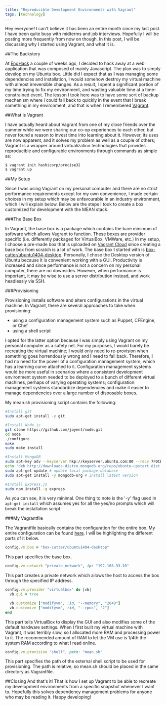 ```yaml
---
title: "Reproducible Development Environments with Vagrant"
tags: [technology]
---
```


Hey everyone! I can't believe it has been an entire month since my last post. I have been quite busy with midterms and job interviews. Hopefully I will be posting more frequently from now on though. In this post, I will be discussing why I started using Vagrant, and what it is.

##The Backstory

At [EngHack](https://www.facebook.com/events/866943706671962/) a couple of weeks ago, I decided to hack away at a web application that was composed of mainly Javascript. The plan was to simply develop on my Ubuntu box. Little did I expect that as I was managing some dependencies and installation, I would somehow destroy my virtual machine with almost irreversible changes. As a result, I spent a significant portion of my time trying to fix my environment, and wasting valuable time at a time-constrained event. The lesson I took here was to have some sort of backup mechanism where I could fall back to quickly in the event that I break something in my environment, and that is when I remembered [Vagrant](https://www.vagrantup.com/).

##What is Vagrant

I have actually heard about Vagrant from one of my close friends over the summer while we were sharing our co-op experiences to each other, but never found a reason to invest time into learning about it. However, its uses are now apparent, and it solves my problem as well as a couple of others; Vagrant is a wrapper around virtualization technologies that provides reproducible and configurable environments through commands as simple as:

```bash
$ vagrant init hashicorp/precise32
$ vagrant up
```
##My Setup

Since I was using Vagrant on my personal computer and there are no strict performance requirements except for my own convenience, I made certain choices in my setup which may be unfavourable in an industry environment, which I will explain below. Below are the steps I took to create a box customized for development with the MEAN stack.

###The Base Box

In Vagrant, the base box is a package which contains the bare minimum of software which allows Vagrant to function. These boxes are provider specific (i.e. differently packaged for VirtualBox, VMWare, etc.) In my setup, I choose a pre-made box that is uploaded on [Vagrant Cloud](https://vagrantcloud.com) since creating a base box from scratch is a lot of work. The base box I started with is [box-cutter/ubuntu1404-desktop](https://vagrantcloud.com/box-cutter/boxes/ubuntu1404-desktop). Personally, I chose the Desktop version of Ubuntu because it is convenient working with a GUI. Productivity is increased and since performance is not a concern on my personal computer, there are no downsides. However, when performance is important, it may be wise to use a server distribution instead, and work headlessly via SSH.

###Provisioning

Provisioning installs software and alters configurations in the virtual machine. In Vagrant, there are several approaches to take when provisioning:

- using a configuration management system such as Puppet, CFEngine, or Chef
- using a shell script

I opted for the latter option because I was simply using Vagrant on my personal computer as a safety net. For my purposes, I would barely be recreating the virtual machine; I would only need to re-provision when something goes horrendously wrong and I need to fall back. Therefore, I had no need for the power of a configuration management system, which has a learning curve attached to it. Configuration management systems would be more useful in scenarios where a consistent development environment system needed to be deployed to a bunch of different virtual machines, perhaps of varying operating systems; configuration management systems standardize dependencies and make it easier to manage dependencies over a large number of disposable boxes.

My mean.sh provisioning script contains the following:

```bash
#Install git
sudo apt-get install -y git

#Install Node.js
git clone https://github.com/joyent/node.git
cd node
./configure
make
sudo make install

#Install MongoDB
sudo apt-key adv --keyserver hkp://keyserver.ubuntu.com:80 --recv 7F0CEB10 #import public key used by package management system
echo 'deb http://downloads-distro.mongodb.org/repo/ubuntu-upstart dist 10gen' | sudo tee /etc/apt/sources.list.d/mongodb.list #create a list file for MongoDB
sudo apt-get update # update local package database
sudo apt-get install -y mongodb-org # install latest version

#Install Express.js
sudo npm install -g express
```

As you can see, it is very minimal. One thing to note is the '-y' flag used in ```apt-get install```
which assumes yes for all the yes/no prompts which will break the installation script.

###My Vagrantfile

The Vagrantfile basically contains the configuration for the entire box. My entire configuration can be found [here](https://gist.github.com/Clemmy/20119b71c17612f0df13). I will be highlighting the different parts of it below.


```ruby
config.vm.box = "box-cutter/ubuntu1404-desktop"
```
This part specifies the base box.

```ruby
config.vm.network "private_network", ip: "192.168.33.10"
```
This part creates a private network which allows the host to access the box through the specified IP address.

```ruby
config.vm.provider "virtualbox" do |vb|
  vb.gui = true

  vb.customize ["modifyvm", :id, "--memory", "2048"]
  vb.customize ["modifyvm", :id, "--cpus", "2"]
end
```
This part tells VirtualBox to display the GUI and also modifies some of the default hardware settings. When I first built my virtual machine with Vagrant, it was terribly slow, so I allocated more RAM and processing power to it. The recommended amount of RAM to let the VM use is 1/4th the system RAM according to what I read online.

```ruby
config.vm.provision "shell", path: "mean.sh"
```
This part specifies the path of the external shell script to be used for provisioning. The path is relative, so mean.sh should be placed in the same directory as Vagrantfile.

##Closing
And that's it! That is how I set up Vagrant to be able to recreate my development environments from a specific snapshot whenever I want to. Hopefully this solves dependency management problems for anyone who may be reading it. Happy developing!

<!--end-->

